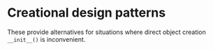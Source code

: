 # Creational design patterns

These provide alternatives for situations where direct object creation `__init__()`
is inconvenient.
